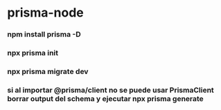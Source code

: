 # prisma-node
### npm install prisma -D
###  npx prisma init
###  npx prisma migrate dev

###  si al importar @prisma/client no se puede usar PrismaClient borrar output del schema y ejecutar npx prisma generate
